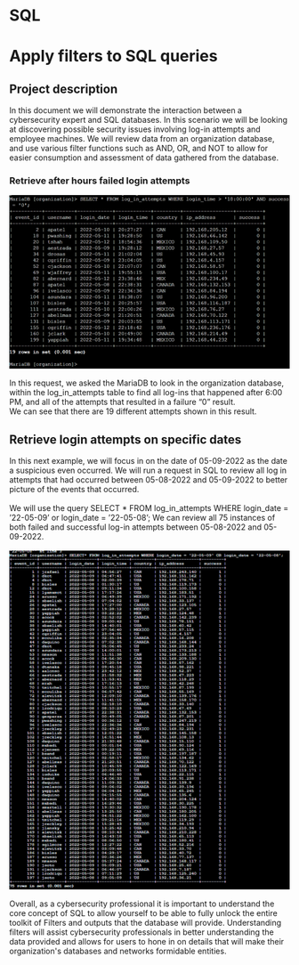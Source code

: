 # SQL
<!DOCTYPE html>
<html lang="en">
<body>
    <h1>Apply filters to SQL queries</h1>
    <h2>Project description</h2>
    <p>
        In this document we will demonstrate the interaction between a cybersecurity expert and SQL databases. In this scenario we will be looking at discovering possible security issues involving log-in attempts and employee machines. We will review data from an organization database, and use various filter functions such as AND, OR, and NOT to allow for easier consumption and assessment of data gathered from the database.
    </p>
    <h3>Retrieve after hours failed login attempts</h3>
    <img src="https://github.com/jagilmorProf/SQL/blob/main/Picture1.png">
    <p>
        In this request, we asked the MariaDB to look in the organization database, within the log_in_attempts table to find all log-ins that happened after 6:00 PM, and all of the attempts that resulted in a failure “0” result.
  <br>
    We can see that there are 19 different attempts shown in this result.
          </p>
 <h2>Retrieve login attempts on specific dates</h2>
    <p>
    In this next example, we will focus in on the date of 05-09-2022 as the date a suspicious even occurred. We will run a request in SQL to review all log in attempts that had occurred between 05-08-2022 and 05-09-2022 to better picture of the events that occurred.<br><br>
        We will use the query SELECT * FROM log_in_attempts WHERE login_date = ’22-05-09’ or login_date = ’22-05-08’; 
We can review all 75 instances of both failed and successful log-in attempts between 05-08-2022 and 05-09-2022.
<br><br>
        <img src="https://github.com/jagilmorProf/SQL/blob/main/Picture2.png">
    <p>
        Overall, as a cybersecurity professional it is important to understand the core concept of SQL to allow yourself to be able to fully unlock the entire toolkit of Filters and outputs that the database will provide. Understanding filters will assist cybersecurity professionals in better understanding the data provided and allows for users to hone in on details that will make their organization's databases and networks formidable entities.
    </p>
</body>
</html>
